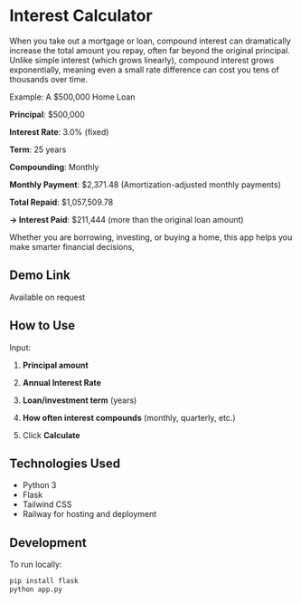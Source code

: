 # Interest Calculator

When you take out a mortgage or loan, compound interest can dramatically increase the total amount you repay, often far beyond the original principal. Unlike simple interest (which grows linearly), compound interest grows exponentially, meaning even a small rate difference can cost you tens of thousands over time.

Example: A $500,000 Home Loan

**Principal**: $500,000

**Interest Rate**: 3.0% (fixed)

**Term**: 25 years

**Compounding**: Monthly

**Monthly Payment**: $2,371.48 (Amortization-adjusted monthly payments)

**Total Repaid**: $1,057,509.78

**→ Interest Paid**: $211,444 (more than the original loan amount)

Whether you are borrowing, investing, or buying a home, this app helps you make smarter financial decisions, 

## Demo Link

Available on request

## How to Use
Input:

1. **Principal amount** 

2. **Annual Interest Rate** 

3. **Loan/investment term** (years)

4. **How often interest compounds** (monthly, quarterly, etc.)

5. Click **Calculate**  

## Technologies Used

- Python 3
- Flask
- Tailwind CSS
- Railway for hosting and deployment

## Development

To run locally:

```bash
pip install flask
python app.py
